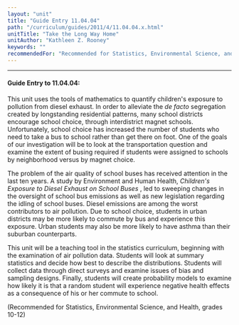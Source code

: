 ```yaml
---
layout: "unit"
title: "Guide Entry 11.04.04"
path: "/curriculum/guides/2011/4/11.04.04.x.html"
unitTitle: "Take the Long Way Home"
unitAuthor: "Kathleen Z. Rooney"
keywords: ""
recommendedFor: "Recommended for Statistics, Environmental Science, and Health, grades 10-12"
---
```

<body>
<hr/>
<h4>
Guide Entry to 11.04.04:
</h4>
<p>
This unit uses the tools of mathematics to quantify children's exposure to pollution from diesel exhaust. In order to alleviate the
<i>
de facto
</i>
segregation created by longstanding residential patterns, many school districts encourage school choice, through interdistrict magnet schools. Unfortunately, school choice has increased the number of students who need to take a bus to school rather than get there on foot. One of the goals of our investigation will be to look at the transportation question and examine the extent of busing required if students were assigned to schools by neighborhood versus by magnet choice.
</p>
<p>
The problem of the air quality of school buses has received attention in the last ten years. A study by Environment and Human Health,
<i>
Children's Exposure to Diesel Exhaust on School Buses
</i>
, led to sweeping changes in the oversight of school bus emissions as well as new legislation regarding the idling of school buses. Diesel emissions are among the worst contributors to air pollution. Due to school choice, students in urban districts may be more likely to commute by bus and experience this exposure. Urban students may also be more likely to have asthma than their suburban counterparts.
</p>
<p>
This unit will be a teaching tool in the statistics curriculum, beginning with the examination of air pollution data. Students will look at summary statistics and decide how best to describe the distributions. Students will collect data through direct surveys and examine issues of bias and sampling designs. Finally, students will create probability models to examine how likely it is that a random student will experience negative health effects as a consequence of his or her commute to school.
</p>
<p>
(Recommended for Statistics, Environmental Science, and Health, grades 10-12)
</p>
</body>